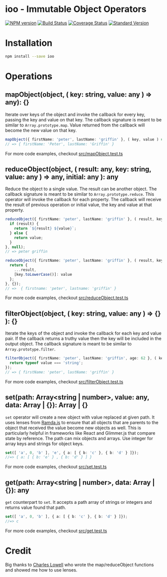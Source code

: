 # ioo - Immutable Object Operators
[![NPM version](https://img.shields.io/npm/v/ioo.svg)](https://www.npmjs.com/package/ioo)
[![Build Status](https://travis-ci.org/this-dot/ioo.svg?branch=master)](https://travis-ci.org/this-dot/ioo)
[![Coverage Status](https://coveralls.io/repos/github/this-dot/ioo/badge.svg?branch=master)](https://coveralls.io/github/this-dot/ioo?branch=master)
[![Standard Version](https://img.shields.io/badge/release-standard%20version-brightgreen.svg)](https://github.com/conventional-changelog/standard-version)

# Installation

```sh
npm install --save ioo
```

# Operations

## mapObject(object, ( key: string, value: any ) => any): {}

Iterate over keys of the object and invoke the callback for every key, passing the key and value on that key. The callback signature is meant to be similar to `Array.prototype.map`. Value returned from the callback will become the new value on that key.

```ts
mapObject({ firstName: 'peter', lastName: 'griffin' }, ( key, value ) => value.toUpperCase() )
// => { firstName: 'Peter', lastName: 'Griffin' }
```

For more code examples, checkout [src/mapObject.test.ts](src/mapObject.test.ts)

## reduceObject(object, ( result: any, key: string, value: any ) => any, initial: any ): any

Reduce the object to a single value. The result can be another object. The callback signature is meant to be similar to `Array.prototype.reduce`. This operator will invoke the callback for each property. The callback will receive the result of previous operation or initial value, the key and value at that property. 

```ts
reduceObject({ firstName: 'peter', lastName: 'griffin' }, ( result, key, value ) => {
  if (result) {
    return `${result} ${value}`;
  } else {
    return value;
  }
}, null);
// => peter griffin

reduceObject({ firstName: 'peter', lastName: 'griffin' }, ( result, key, value ) => {
  return {
    ...result,
    [key.toLowerCase()]: value
  };
}, {});
// =>  { firstname: 'peter', lastname: 'griffin' }
```

For more code examples, checkout [src/reduceObject.test.ts](src/reduceObject.test.ts)

## filterObject(object, ( key: string, value: any ) => {} ): {}

Iterate the keys of the object and invoke the callback for each key and value pair. If the callback returns a truthy value then
the key will be included in the output object. The callback signature is meant to be similar to `Array.prototype.filter`.

```ts
filterObject({ firstName: 'peter', lastName: 'griffin', age: 62 }, ( key, value ) => {
  return typeof value === 'string';
});
// => { firstName: 'peter', lastName: 'griffin' }
```

For more code examples, checkout [src/filterObject.test.ts](src/filterObject.test.ts)

## set(path: Array<string | number>, value: any, data: Array | {}): Array | {}

`set` operator will create a new object with value replaced at given path. It uses lenses from [Ramda.js](http://ramdajs.com/docs/#set) to ensure that all objects that are parents to the object that received the value become new objects as well. This is particularly helpful in frameworks like React and Glimmer.js that compare state by reference. The path can mix objects and arrays. Use integer for array keys and strings for object keys.

```ts
set([ 'a', 0, 'b' ], 'e', { a: [ { b: 'c' }, { b: 'd' } ]});
//=> { a: [ { b: 'e' } , { b: 'd' } ] }
```

For more code examples, checkout [src/set.test.ts](src/set.test.ts)

## get(path: Array<string | number>, data: Array | {}): any

`get` counterpart to `set`. It accepts a path array of strings or integers and returns value found that path. 

```ts
set([ 'a', 0, 'b' ], { a: [ { b: 'c' }, { b: 'd' } ]});
//=> c
```

For more code examples, checkout [src/get.test.ts](src/get.test.ts)

# Credit

Big thanks to [Charles Lowell](http://github.com/cowboyd) who wrote the map/reduceObject functions and showed me how to use lenses.